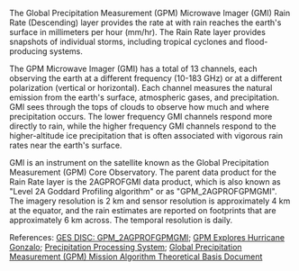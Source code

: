 The Global Precipitation Measurement (GPM) Microwave Imager (GMI) Rain Rate (Descending) layer provides the rate at with rain reaches the earth's surface in millimeters per hour (mm/hr). The Rain Rate layer provides snapshots of individual storms, including tropical cyclones and flood-producing systems.

The GPM Microwave Imager (GMI) has a total of 13 channels, each observing the earth at a different frequency (10-183 GHz) or at a different polarization (vertical or horizontal).  Each channel measures the natural emission from the earth's surface, atmospheric gases, and precipitation. GMI sees through the tops of clouds to observe how much and where precipitation occurs. The lower frequency GMI channels respond more directly to rain, while the higher frequency GMI channels respond to the higher-altitude ice precipitation that is often associated with vigorous rain rates near the earth's surface.

GMI is an instrument on the satellite known as the Global Precipitation Measurement (GPM) Core Observatory. The parent data product for the Rain Rate layer is the 2AGPROFGMI data product, which is also known as "Level 2A Goddard Profiling algorithm" or as "GPM_2AGPROFGPMGMI". The imagery resolution is 2 km and sensor resolution is approximately 4 km at the equator, and the rain estimates are reported on footprints that are approximately 6 km across. The temporal resolution is daily.

References: [GES DISC: GPM_2AGPROFGPMGMI](https://disc.gsfc.nasa.gov/datasets/GPM_2AGPROFGPMGMI_V05/summary); [GPM Explores Hurricane Gonzalo](https://svs.gsfc.nasa.gov/cgi-bin/details.cgi?aid=4230);
[Precipitation Processing System](http://pps.gsfc.nasa.gov); [Global Precipitation Measurement (GPM) Mission Algorithm Theoretical Basis Document](http://rain.atmos.colostate.edu/ATBD/ATBD_GPM_Aug1_2014.pdf)

